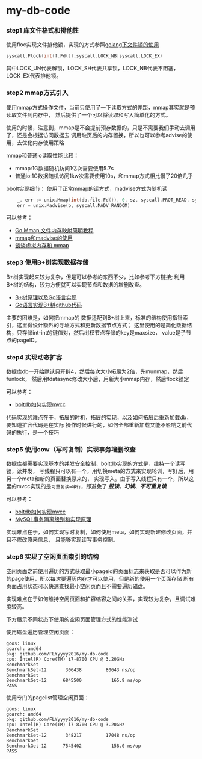 # my-db-code

### step1 库文件格式和排他性
使用floc实现文件排他锁，实现的方式参照[golang下文件锁的使用](https://zhuanlan.zhihu.com/p/326991516)
```go
syscall.Flock(int(f.Fd()),syscall.LOCK_NB|syscall.LOCK_EX)
```
其中LOCK_UN代表解锁，LOCK_SH代表共享锁，LOCK_NB代表不阻塞，LOCK_EX代表排他锁。


### step2 mmap方式引入
使用mmap方式操作文件，当前只使用了一下读取方式的差距，mmap其实就是预读取文件到内存中，
然后提供了一个可以将读取和写入简单化的方式。

使用的时候，注意到，mmap是不会提前预存数据的，只是不需要我们手动去调用了，还是会根据访问数据去
调用缺页后的内存置换，所以也可以参考advise的使用，去优化内存使用策略

mmap和普通io读取性能比较：
* mmap:1G数据随机访问1亿次需要使用5.7s
* 普通io:1G数据随机访问1kw次需要使用10s，和mmap方式相比慢了20倍几乎

bbolt实现细节：
使用了正常mmap的读方式，madvise方式为随机读
```go
	_, err := unix.Mmap(int(db.file.Fd()), 0, sz, syscall.PROT_READ, syscall.MAP_SHARED|db.MmapFlags)
    err = unix.Madvise(b, syscall.MADV_RANDOM)
```

可以参考：
* [Go Mmap 文件内存映射简明教程](https://geektutu.com/post/quick-go-mmap.html)
* [mmap和madvise的使用](https://www.cnblogs.com/wlzy/p/10665472.html)
* [谈谈虚拟内存和 mmap](https://juejin.cn/post/6844904058667401230)

### step3 使用B+树实现数据存储

B+树实现起来较为复杂，但是可以参考的东西不少，比如参考下方链接;
利用B+树的结构，较为方便就可以实现节点和数据的增删改查。

* [B+树原理以及Go语言实现](https://segmentfault.com/a/1190000041696709)
* [Go语言实现B+树github代码](https://github.com/haming123/gods)

主要的困难是，如何把mmap的
数据适配到B+树上来，标准的结构使用指针索引，这里得设计额外的寻址方式和更新数据节点方式；
这里使用的是简化数据结构，只存储int-int的键值对，然后树杈节点存储的key是maxsize，
value是子节点的pageID。

### step4 实现动态扩容

数据库db一开始默认只开辟4，然后每次大小拓展为2倍，先munmap，然后funlock，
然后用fdatasync修改大小后，用新大小mmap内存，然后flock锁定

可以参考：
* [boltdb如何实现mvcc](https://backendhouse.github.io/post/boltdb学习笔记之一-存储管理/)

代码实现的难点在于，拓展的时机，拓展的实现，以及如何拓展后重新加载db，要知道扩容代码是在实际
操作时候进行的，如何全部重新加载又能不影响之前代码的执行，是一个技巧

### step5 使用cow（写时复制）实现事务增删改查

数据库都需要实现基本的并发安全控制，boltdb实现的方式是，维持一个读写锁，读并发，
写线程只可以有一个，用切换meta的方式来实现轮训，写好后，用另一个meta和新的页面替换原来的，
实现写入。由于写入线程只有一个，所以这里的mvcc实现的是`可重复读=串行`，即避免了
***脏读、幻读、不可重复读***

可以参考：
* [boltdb如何实现mvcc](https://www.codedump.info/post/20200726-boltdb-4/#boltdb如何实现mvcc)
* [MySQL事务隔离级别和实现原理](https://zhuanlan.zhihu.com/p/117476959)

实现难点在于，如何实现写时复制，如何使用meta，如何实现新建修改页面，并且不修改原来信息，
且能够实现读写事务控制。 

### step6 实现了空闲页面索引的结构

空闲页面之前使用遍历的方式获取最小pageid的页面标志来获取是否可以作为新的page使用，所以每次要遍历内存才可以使用，但是新的使用一个页面存储
所有页面占用状态可以快速查找最小空闲页而且不需要遍历磁盘。

实现难点在于如何维持空闲页面和扩容缩容之间的关系，实现较为复杂，且调试难度较高。 

下方展示不同状态下使用的空闲页面管理方式的性能测试

使用磁盘遍历管理空闲页面：
```text
goos: linux
goarch: amd64
pkg: github.com/FLYyyyy2016/my-db-code
cpu: Intel(R) Core(TM) i7-8700 CPU @ 3.20GHz
BenchmarkSet
BenchmarkSet-12    	  306438	     80643 ns/op
BenchmarkGet
BenchmarkGet-12    	 6845500	       165.9 ns/op
PASS
```

使用专门的pagelist管理空闲页面：
```text
goos: linux
goarch: amd64
pkg: github.com/FLYyyyy2016/my-db-code
cpu: Intel(R) Core(TM) i7-8700 CPU @ 3.20GHz
BenchmarkSet
BenchmarkSet-12    	  348217	     17048 ns/op
BenchmarkGet
BenchmarkGet-12    	 7545402	       158.0 ns/op
PASS
```